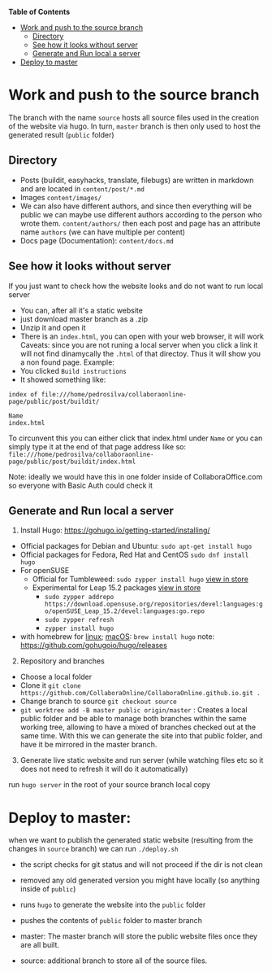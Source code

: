 **Table of Contents**

- [Work and push to the source branch](#work-and-push-to-the-source-branch)
  - [Directory](#directory)
  - [See how it looks without server](#see-how-it-looks-without-server)
  - [Generate and Run local a server](#generate-and-Run-local-a-server)
- [Deploy to master](#deploy-to-master)

# Work and push to the source branch

The branch with the name `source` hosts all source files used in the creation of the website via hugo. In turn, `master` branch is then only used to host the generated result (`public` folder)

## Directory
* Posts (buildit, easyhacks, translate, filebugs) are written in markdown and are located in `content/post/*.md`
* Images `content/images/`
* We can also have different authors, and since then everything will be public we can maybe use different authors according to the person who wrote them. `content/authors/` then each post and page has an attribute name `authors` (we can have multiple per content)
* Docs page (Documentation): `content/docs.md`
## See how it looks without server

If you just want to check how the website looks and do not want to run local server
* You can, after all it's a static website
* just download master branch as a .zip
* Unzip it and open it
* There is an `index.html`, you can open with your web browser, it will work
Caveats: since you are not runing a local server when you click a link it will not find dinamycally the `.html` of that directoy. Thus it will show you a non found page. Example:
* You clicked `Build instructions`
* It showed something like:

```
index of file:///home/pedrosilva/collaboraonline-page/public/post/buildit/

Name
index.html
```

To circunvent this you can either click that index.html under `Name` or you can simply type it at the end of that page address like so:
`file:///home/pedrosilva/collaboraonline-page/public/post/buildit/index.html`

Note: ideally we would have this in one folder inside of CollaboraOffice.com so everyone with Basic Auth could check it

## Generate and Run local a server
1. Install Hugo: https://gohugo.io/getting-started/installing/
* Official packages for Debian and Ubuntu: `sudo apt-get install hugo`
* Official packages for Fedora, Red Hat and CentOS `sudo dnf install hugo`
* For openSUSE
	* Official for Tumbleweed: `sudo zypper install hugo` [view in store](https://software.opensuse.org/download/package?package=hugo&project=openSUSE%3AFactory)
	* Experimental for Leap 15.2 packages [view in store](https://software.opensuse.org/download/package?package=hugo&project=devel%3Alanguages%3Ago)
		* `sudo zypper addrepo https://download.opensuse.org/repositories/devel:languages:go/openSUSE_Leap_15.2/devel:languages:go.repo`
		* `sudo zypper refresh`
		* `zypper install hugo`
* with homebrew for [linux](https://docs.brew.sh/Homebrew-on-Linux); [macOS](https://brew.sh/): `brew install hugo`
note: https://github.com/gohugoio/hugo/releases
2. Repository and branches
* Choose a local folder
* Clone it `git clone https://github.com/CollaboraOnline/CollaboraOnline.github.io.git .`
* Change branch to source `git checkout source`
* `git worktree add -B master public origin/master` : Creates a local public folder and be able to manage both branches within the same working tree, allowing to have a mixed of branches checked out at the same time. With this we can generate the site into that public folder, and have it be mirrored in the master branch.
3. Generate live static website and run server (while watching files etc so it does not need to refresh it will do it automatically)

run `hugo server` in the root of your source branch local copy

# Deploy to master:
when we want to publish the generated static website (resulting from the changes in `source` branch) we can run `./deploy.sh`
* the script checks for git status and will not proceed if the dir is not clean
* removed any old generated version you might have locally (so anything inside of `public`)
* runs `hugo` to generate the website into the `public` folder
* pushes the contents of `public` folder to master branch

* master: The master branch will store the public website files once they are all built.
* source: additional branch to store all of the source files.
